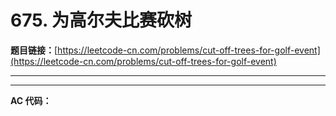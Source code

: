 # 675. 为高尔夫比赛砍树

**题目链接：**[https://leetcode-cn.com/problems/cut-off-trees-for-golf-event](https://leetcode-cn.com/problems/cut-off-trees-for-golf-event)

---

<Cards card="leetcode_675_cut-off-trees-for-golf-event"></Cards>

---

**AC 代码：**

```java

```